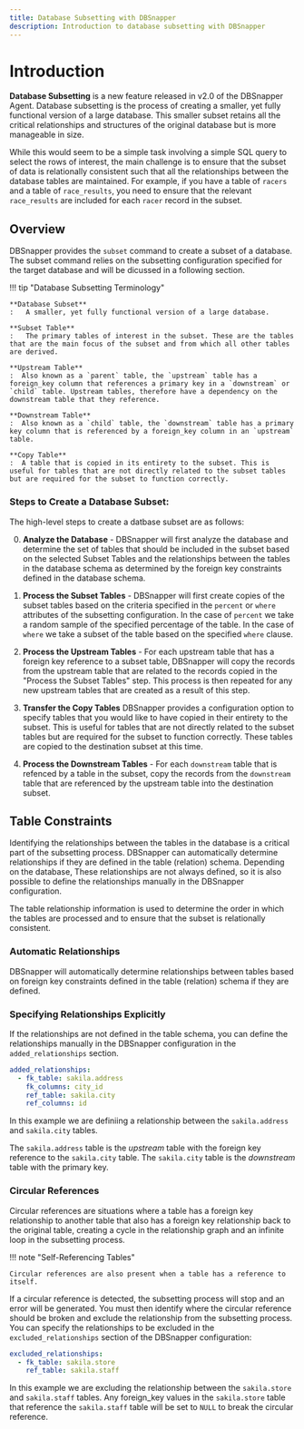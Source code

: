 ```yaml
---
title: Database Subsetting with DBSnapper
description: Introduction to database subsetting with DBSnapper
---
```


# Introduction

**Database Subsetting** is a new feature released in v2.0 of the DBSnapper Agent. Database subsetting is the process of creating a smaller, yet fully functional version of a large database. This smaller subset retains all the critical relationships and structures of the original database but is more manageable in size.

While this would seem to be a simple task involving a simple SQL query to select the rows of interest, the main challenge is to ensure that the subset of data is relationally consistent such that all the relationships between the database tables are maintained. For example, if you have a table of `racers` and a table of `race_results`, you need to ensure that the relevant `race_results` are included for each `racer` record in the subset.

## Overview

DBSnapper provides the `subset` command to create a subset of a database. The subset command relies on the subsetting configuration specified for the target database and will be dicussed in a following section.

!!! tip "Database Subsetting Terminology"

    **Database Subset**
    :   A smaller, yet fully functional version of a large database.

    **Subset Table**
    :   The primary tables of interest in the subset. These are the tables that are the main focus of the subset and from which all other tables are derived.

    **Upstream Table**
    :  Also known as a `parent` table, the `upstream` table has a foreign_key column that references a primary key in a `downstream` or `child` table. Upstream tables, therefore have a dependency on the downstream table that they reference.

    **Downstream Table**
    :  Also known as a `child` table, the `downstream` table has a primary key column that is referenced by a foreign_key column in an `upstream` table.

    **Copy Table**
    :  A table that is copied in its entirety to the subset. This is useful for tables that are not directly related to the subset tables but are required for the subset to function correctly.

### Steps to Create a Database Subset:

The high-level steps to create a datbase subset are as follows:

0. **Analyze the Database** - DBSnapper will first analyze the database and determine the set of tables that should be included in the subset based on the selected Subset Tables and the relationships between the tables in the database schema as determined by the foreign key constraints defined in the database schema.

1. **Process the Subset Tables** - DBSnapper will first create copies of the subset tables based on the criteria specified in the `percent` or `where` attributes of the subsetting configuration. In the case of `percent` we take a random sample of the specified percentage of the table. In the case of `where` we take a subset of the table based on the specified `where` clause.

2. **Process the Upstream Tables** - For each upstream table that has a foreign key reference to a subset table, DBSnapper will copy the records from the upstream table that are related to the records copied in the "Process the Subset Tables" step. This process is then repeated for any new upstream tables that are created as a result of this step.

3. **Transfer the Copy Tables** DBSnapper provides a configuration option to specify tables that you would like to have copied in their entirety to the subset. This is useful for tables that are not directly related to the subset tables but are required for the subset to function correctly. These tables are copied to the destination subset at this time.

4. **Process the Downstream Tables** - For each `downstream` table that is refenced by a table in the subset, copy the records from the `downstream` table that are referenced by the upstream table into the destination subset.

## Table Constraints

Identifying the relationships between the tables in the database is a critical part of the subsetting process. DBSnapper can automatically determine relationships if they are defined in the table (relation) schema. Depending on the database, These relationships are not always defined, so it is also possible to define the relationships manually in the DBSnapper configuration.

The table relationship information is used to determine the order in which the tables are processed and to ensure that the subset is relationally consistent.

### Automatic Relationships

DBSnapper will automatically determine relationships between tables based on foreign key constraints defined in the table (relation) schema if they are defined.

### Specifying Relationships Explicitly

If the relationships are not defined in the table schema, you can define the relationships manually in the DBSnapper configuration in the `added_relationships` section.

```yaml linenums="33"
added_relationships:
  - fk_table: sakila.address
    fk_columns: city_id
    ref_table: sakila.city
    ref_columns: id
```

In this example we are definiing a relationship between the `sakila.address` and `sakila.city` tables.

The `sakila.address` table is the _upstream_ table with the foreign key reference to the `sakila.city` table. The `sakila.city` table is the _downstream_ table with the primary key.

### Circular References

Circular references are situations where a table has a foreign key relationship to another table that also has a foreign key relationship back to the original table, creating a cycle in the relationship graph and an infinite loop in the subsetting process.

!!! note "Self-Referencing Tables"

    Circular references are also present when a table has a reference to itself.

If a circular reference is detected, the subsetting process will stop and an error will be generated. You must then identify where the circular reference should be broken and exclude the relationship from the subsetting process. You can specify the relationships to be excluded in the `excluded_relationships` section of the DBSnapper configuration:

```yaml linenums="38"
excluded_relationships:
  - fk_table: sakila.store
    ref_table: sakila.staff
```

In this example we are excluding the relationship between the `sakila.store` and `sakila.staff` tables. Any foreign_key values in the `sakila.store` table that reference the `sakila.staff` table will be set to `NULL` to break the circular reference.

